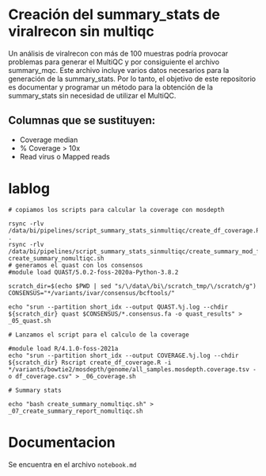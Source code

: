 # Creación del summary_stats de viralrecon sin multiqc

Un análisis de viralrecon con más de 100 muestras podría provocar problemas para generar el MultiQC y por consiguiente el archivo summary_mqc. Este archivo incluye varios datos necesarios para la generación de la summary_stats. Por lo tanto, el objetivo de este repositorio es documentar y programar un método para la obtención de la summary_stats sin necesidad de utilizar el MultiQC.

## Columnas que se sustituyen:

- Coverage median
- % Coverage > 10x
- Read virus o Mapped reads

# lablog

```
# copiamos los scripts para calcular la coverage con mosdepth

rsync -rlv /data/bi/pipelines/script_summary_stats_sinmultiqc/create_df_coverage.R .
rsync -rlv /data/bi/pipelines/script_summary_stats_sinmultiqc/create_summary_mod_final.sh create_summary_nomultiqc.sh
# generamos el quast con los consensos
#module load QUAST/5.0.2-foss-2020a-Python-3.8.2

scratch_dir=$(echo $PWD | sed "s/\/data\/bi\/scratch_tmp/\/scratch/g")
CONSENSUS="*/variants/ivar/consensus/bcftools/"

echo "srun --partition short_idx --output QUAST.%j.log --chdir ${scratch_dir} quast $CONSENSUS/*.consensus.fa -o quast_results" > _05_quast.sh

# Lanzamos el script para el calculo de la coverage

#module load R/4.1.0-foss-2021a
echo "srun --partition short_idx --output COVERAGE.%j.log --chdir ${scratch_dir} Rscript create_df_coverage.R -i */variants/bowtie2/mosdepth/genome/all_samples.mosdepth.coverage.tsv -o df_coverage.csv" > _06_coverage.sh

# Summary stats

echo "bash create_summary_nomultiqc.sh" > _07_create_summary_report_nomultiqc.sh

```

# Documentacion

Se encuentra en el archivo ```notebook.md```



